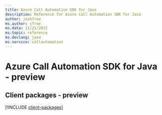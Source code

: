 ```yaml
---
title: Azure Call Automation SDK for Java
description: Reference for Azure Call Automation SDK for Java
author: joshfree
ms.author: jfree
ms.data: 11/21/2022
ms.topic: reference
ms.devlang: java
ms.service: callautomation
---
```

# Azure Call Automation SDK for Java - preview

## Client packages - preview
[!INCLUDE [client-packages](call-automation-client-index.md)]